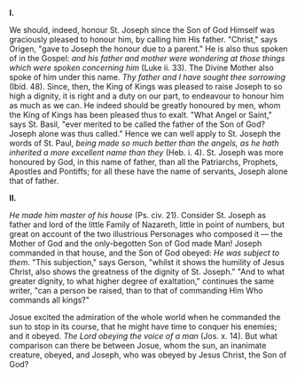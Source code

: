 
**I\.**

We should, indeed, honour St. Joseph since the Son of God Himself was graciously pleased to honour him, by calling him His father. \"Christ,\" says Origen, \"gave to Joseph the honour due to a parent.\" He is also thus spoken of in the Gospel: *and his father and mother were wondering at those things which were spoken concerning him* (Luke ii. 33). The Divine Mother also spoke of him under this name. *Thy father and I have sought thee sorrowing* (Ibid. 48). Since, then, the King of Kings was pleased to raise Joseph to so high a dignity, it is right and a duty on our part, to endeavour to honour him as much as we can. He indeed should be greatly honoured by men, whom the King of Kings has been pleased thus to exalt. \"What Angel or Saint,\" says St. Basil, \"ever merited to be called the father of the Son of God? Joseph alone was thus called.\" Hence we can well apply to St. Joseph the words of St. Paul, *being made so much better than the angels, as he hath inherited a more excellent name than they* (Heb. i. 4). St. Joseph was more honoured by God, in this name of father, than all the Patriarchs, Prophets, Apostles and Pontiffs; for all these have the name of servants, Joseph alone that of father.

**II\.**

*He made him master of his house* (Ps. civ. 21). Consider St. Joseph as father and lord of the little Family of Nazareth, little in point of numbers, but great on account of the two illustrious Personages who composed it — the Mother of God and the only-begotten Son of God made Man! Joseph commanded in that house, and the Son of God obeyed: *He was subject to them*. \"This subjection,\" says Gerson, \"whilst it shows the humility of Jesus Christ, also shows the greatness of the dignity of St. Joseph.\" \"And to what greater dignity, to what higher degree of exaltation,\" continues the same writer, \"can a person be raised, than to that of commanding Him Who commands all kings?\"

Josue excited the admiration of the whole world when he commanded the sun to stop in its course, that he might have time to conquer his enemies; and it obeyed. *The Lord obeying the voice of a man* (Jos. x. 14). But what comparison can there be between Josue, whom the sun, an inanimate creature, obeyed, and Joseph, who was obeyed by Jesus Christ, the Son of God?

